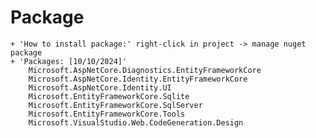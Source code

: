# Package 
    + 'How to install package:' right-click in project -> manage nuget package
    + 'Packages: [10/10/2024]'
        Microsoft.AspNetCore.Diagnostics.EntityFrameworkCore
        Microsoft.AspNetCore.Identity.EntityFrameworkCore
        Microsoft.AspNetCore.Identity.UI
        Microsoft.EntityFrameworkCore.Sqlite
        Microsoft.EntityFrameworkCore.SqlServer
        Microsoft.EntityFrameworkCore.Tools
        Microsoft.VisualStudio.Web.CodeGeneration.Design
